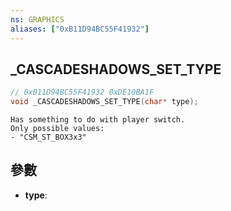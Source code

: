 ```yaml
---
ns: GRAPHICS
aliases: ["0xB11D94BC55F41932"]
---
```

## _CASCADESHADOWS_SET_TYPE

```c
// 0xB11D94BC55F41932 0xDE10BA1F
void _CASCADESHADOWS_SET_TYPE(char* type);
```

```
Has something to do with player switch.  
Only possible values:  
- "CSM_ST_BOX3x3"  
```

## 參數
* **type**: 

